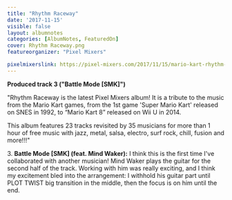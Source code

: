 ```yaml
---
title: "Rhythm Raceway"
date: '2017-11-15'
visible: false
layout: albumnotes
categories: [AlbumNotes, FeaturedOn]
cover: Rhythm Raceway.png
featureorganizer: "Pixel Mixers"

pixelmixerslink: https://pixel-mixers.com/2017/11/15/mario-kart-rhythm-raceway-album/
---
```

**Produced track 3 ("Battle Mode [SMK]")**

"Rhythm Raceway is the latest Pixel Mixers album!
It is a tribute to the music from the Mario Kart games, from the 1st game 'Super Mario Kart' released on SNES in 1992, to “Mario Kart 8” released on Wii U in 2014.

This album features 23 tracks revisited by 35 musicians for more than 1 hour of free music with jazz, metal, salsa, electro, surf rock, chill, fusion and more!!!"

3\. **Battle Mode [SMK] (feat. Mind Waker):** I think this is the first time I've collaborated with another musician! Mind Waker plays the guitar for the second half of the track. Working with him was really exciting, and I think my excitement bled into the arrangement: I withhold his guitar part until PLOT TWIST big transition in the middle, then the focus is on him until the end.
